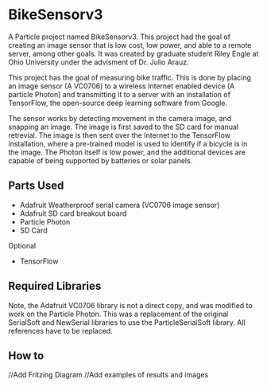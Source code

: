 # BikeSensorv3

A Particle project named BikeSensorv3. This project had the goal of creating an image sensor that is low cost, low power, and able to
a remote server, among other goals. It was created by graduate student Riley Engle at Ohio University under the advisment of 
Dr. Julio Arauz. 

This project has the goal of measuring bike traffic. This is done by placing an image sensor (A VC0706) to a wireless Internet enabled 
device (A particle Photon) and transmitting it to a server with an installation of TensorFlow, the open-source deep learning software 
from Google. 

The sensor works by detecting movement in the camera image, and snapping an image. The image is first saved to the SD card for manual
retrevial. The image is then sent over the Internet to the TensorFlow installation, where a pre-trained model is used to identify if a 
bicycle is in the image. The Photon itself is low power, and the additional devices are capable of being supported by batteries or solar
panels. 

## Parts Used
* Adafruit Weatherproof serial camera (VC0706 image sensor)
* Adafruit SD card breakout board
* Particle Photon
* SD Card

Optional
* TensorFlow

## Required Libraries
Note, the Adafruit VC0706 library is not a direct copy, and was modified to work on the Particle Photon. This was a replacement of the 
original SerialSoft and NewSerial libraries to use the ParticleSerialSoft library. All references have to be replaced. 

## How to 

//Add Fritzing Diagram
//Add examples of results and images
